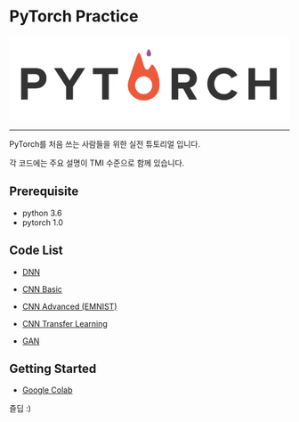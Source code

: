# PyTorch Practice

![](assets/pytorch.png)

--------------------------------------------------------------------------------

PyTorch를 처음 쓰는 사람들을 위한 실전 튜토리얼 입니다.

각 코드에는 주요 설명이 TMI 수준으로 함께 있습니다.

## Prerequisite
- python 3.6
- pytorch 1.0

## Code List
- [DNN](https://github.com/Yangyangii/pytorch-basic/blob/master/DNN.ipynb)

- [CNN Basic](https://github.com/Yangyangii/pytorch-basic/blob/master/CNN.ipynb)

- [CNN Advanced (EMNIST)](https://github.com/Yangyangii/pytorch-basic/blob/master/CNN-advanced.ipynb)

- [CNN Transfer Learning](https://github.com/Yangyangii/pytorch-basic/blob/master/CNN-Transfer.ipynb)

- [GAN](https://github.com/Yangyangii/pytorch-basic/blob/master/GAN.ipynb)


## Getting Started
- [Google Colab](https://colab.research.google.com)

즐딥 :)
